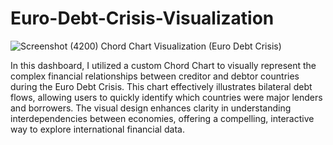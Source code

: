 # Euro-Debt-Crisis-Visualization

![Screenshot (4200)](https://github.com/user-attachments/assets/0bde4fa3-fbb9-419d-9559-9530efcaae63)
Chord Chart Visualization (Euro Debt Crisis)

In this dashboard, I utilized a custom Chord Chart to visually represent the complex financial relationships between creditor and debtor countries during the Euro Debt Crisis. This chart effectively illustrates bilateral debt flows, allowing users to quickly identify which countries were major lenders and borrowers. The visual design enhances clarity in understanding interdependencies between economies, offering a compelling, interactive way to explore international financial data.
